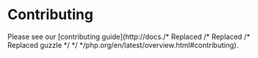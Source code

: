 # Contributing

Please see our [contributing guide](http://docs./* Replaced /* Replaced /* Replaced guzzle */ */ */php.org/en/latest/overview.html#contributing).
